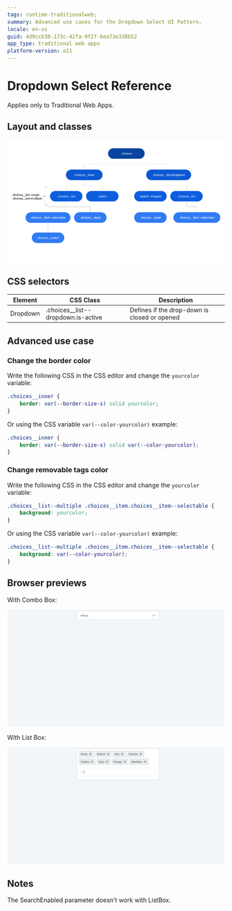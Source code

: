 ```yaml
---
tags: runtime-traditionalweb;
summary: Advanced use cases for the Dropdown Select UI Pattern.
locale: en-us
guid: 4d9ccb38-173c-42fa-9f2f-6ea73e338b52
app_type: traditional web apps
platform-version: o11
---
```


# Dropdown Select Reference

<div class="info" markdown="1">

Applies only to Traditional Web Apps.

</div>

## Layout and classes

![](<images/dropdownselect-3-diag.png>)

## CSS selectors

| **Element** |  **CSS Class** |  **Description**  |
| ---|---|---  
| Dropdown |  .choices__list--dropdown.is-active |  Defines if the drop-down is closed or opened  |

## Advanced use case

### Change the border color

Write the following CSS in the CSS editor and change the `yourcolor` variable:

```css
.choices__inner {
    border: var(--border-size-s) solid yourcolor;
}
```

Or using the CSS variable `var(--color-yourcolor)` example:

```css
.choices__inner {
    border: var(--border-size-s) solid var(--color-yourcolor);
}
```

### Change removable tags color

Write the following CSS in the CSS editor and change the `yourcolor` variable:

```css
.choices__list--multiple .choices__item.choices__item--selectable {
    background: yourcolor;
}
```

Or using the CSS variable `var(--color-yourcolor)` example:

```css
.choices__list--multiple .choices__item.choices__item--selectable {
    background: var(--color-yourcolor);
}
```

## Browser previews

With Combo Box:

![](<images/dropdownselect-4-ss.gif?width=600>)

With List Box:

![](<images/dropdownselect-2-ss.gif?width=600>)

## Notes

The SearchEnabled parameter doesn't work with ListBox.
